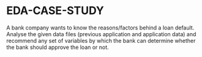 # EDA-CASE-STUDY
A bank company wants to know the reasons/factors behind a loan default. Analyse the given data files (previous application and application data) and recommend any set of variables by which the bank can determine whether the bank should approve the loan or not.
